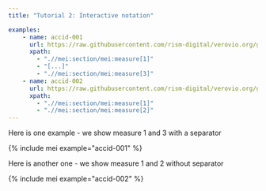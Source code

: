 ```yaml
---
title: "Tutorial 2: Interactive notation"

examples:
    - name: accid-001
      url: https://raw.githubusercontent.com/rism-digital/verovio.org/gh-pages/_tests/accid/accid-001.mei
      xpath:
        - ".//mei:section/mei:measure[1]"
        - "[...]"
        - ".//mei:section/mei:measure[3]"
    - name: accid-002
      url: https://raw.githubusercontent.com/rism-digital/verovio.org/gh-pages/_tests/accid/accid-002.mei
      xpath:
        - ".//mei:section/mei:measure[1]"
        - ".//mei:section/mei:measure[2]"
---
```


Here is one example - we show measure 1 and 3 with a separator

{% include mei example="accid-001" %}

Here is another one - we show measure 1 and 2 without separator

{% include mei example="accid-002" %}